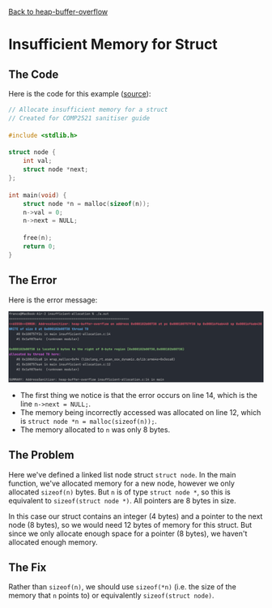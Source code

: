 [Back to heap-buffer-overflow](..)

# Insufficient Memory for Struct

## The Code

Here is the code for this example ([source](insufficient-allocation.c)):

```c
// Allocate insufficient memory for a struct
// Created for COMP2521 sanitiser guide

#include <stdlib.h>

struct node {
    int val;
    struct node *next;
};

int main(void) {
    struct node *n = malloc(sizeof(n));
    n->val = 0;
    n->next = NULL;
    
    free(n);
    return 0;
}

```

## The Error

Here is the error message:

![error message](error.png)

- The first thing we notice is that the error occurs on line 14, which is the line `n->next = NULL;`.
- The memory being incorrectly accessed was allocated on line 12, which is `struct node *n = malloc(sizeof(n));`.
- The memory allocated to `n` was only 8 bytes.

## The Problem

Here we've defined a linked list node struct `struct node`. In the main function, we've allocated memory for a new node, however we only allocated `sizeof(n)` bytes. But `n` is of type `struct node *`, so this is equivalent to `sizeof(struct node *)`. All pointers are 8 bytes in size.

In this case our struct contains an integer (4 bytes) and a pointer to the next node (8 bytes), so we would need 12 bytes of memory for this struct. But since we only allocate enough space for a pointer (8 bytes), we haven't allocated enough memory.

## The Fix

Rather than `sizeof(n)`, we should use `sizeof(*n)` (i.e. the size of the memory that `n` points to) or equivalently `sizeof(struct node)`.
